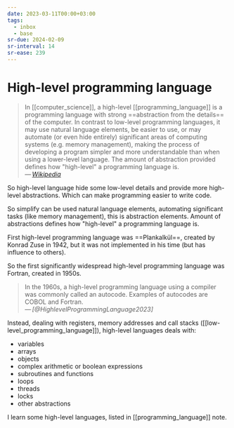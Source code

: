 ```yaml
---
date: 2023-03-11T00:00+03:00
tags:
  - inbox
  - base
sr-due: 2024-02-09
sr-interval: 14
sr-ease: 239
---
```


# High-level programming language

> In [[computer_science]], a high-level [[programming_language]] is a
> programming language with strong ==abstraction from the details== of the
> computer. In contrast to low-level programming languages, it may use natural
> language elements, be easier to use, or may automate (or even hide entirely)
> significant areas of computing systems (e.g. memory management), making the
> process of developing a program simpler and more understandable than when
> using a lower-level language. The amount of abstraction provided defines how
> "high-level" a programming language is.\
> — <cite>[Wikipedia](https://en.wikipedia.org/wiki/High-level_programming_language)</cite>

So high-level language hide some low-level details and provide more high-level
abstractions. Which can make programming easier to write code.

So simplify can be used natural language elements, automating significant tasks
(like memory management), this is abstraction elements. Amount of abstractions
defines how "high-level" a programming language is.

First high-level programming language was ==Plankalkül==, created by Konrad Zuse
in 1942, but it was not implemented in his time (but has influence to others).

So the first significantly widespread high-level programming language was
Fortran, created in 1950s.

> In the 1960s, a high-level programming language using a compiler was commonly
> called an autocode. Examples of autocodes are COBOL and Fortran.\
> — <cite>[@HighlevelProgrammingLanguage2023]</cite>

Instead, dealing with registers, memory addresses and call stacks
([[low-level_programming_language]]), high-level languages deals with:

- variables
- arrays
- objects
- complex arithmetic or boolean expressions
- subroutines and functions
- loops
- threads
- locks
- other abstractions

I learn some high-level languages, listed in [[programming_language]] note.
